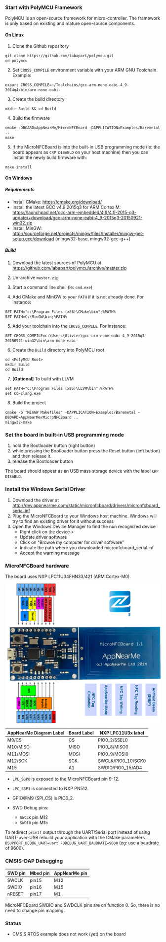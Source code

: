 ### Start with PolyMCU Framework

PolyMCU is an open-source framework for micro-controller. The framework is only based on existing and mature open-source components.

#### On Linux

1. Clone the Github repository
```
git clone https://github.com/labapart/polymcu.git
cd polymcu
```

2. Set `CROSS_COMPILE` environment variable with your ARM GNU Toolchain. Example:
```
export CROSS_COMPILE=~/Toolchains/gcc-arm-none-eabi-4_9-2014q4/bin/arm-none-eabi-
```

3. Create the build directory
```
mkdir Build && cd Build
```

4. Build the firmware
```
cmake -DBOARD=AppNearMe/MicroNFCBoard -DAPPLICATION=Examples/Baremetal ..
make
```

5. If the MicroNFCBoard is into the built-in USB programming mode (ie: the board appears as `CRP DISABLD` on your host machine) then you can install the newly build firmware with:
```
make install
```

#### On Windows

##### Requirements
- Install CMake: https://cmake.org/download/ 
- Install the latest GCC v4.9 2015q3 for ARM Cortex M: https://launchpad.net/gcc-arm-embedded/4.9/4.9-2015-q3-update/+download/gcc-arm-none-eabi-4_9-2015q3-20150921-win32.zip 
- Install MinGW: http://sourceforge.net/projects/mingw/files/Installer/mingw-get-setup.exe/download (mingw32-base, mingw32-gcc-g++)

##### Build

1. Download the latest sources of PolyMCU at https://github.com/labapart/polymcu/archive/master.zip

2. Un-archive `master.zip`

3. Start a command line shell (ie: `cmd.exe`)

4. Add CMake and MinGW to your `PATH` if it is not already done. For instance:
```
SET PATH="c:\Program Files (x86)\CMake\bin";%PATH%
SET PATH=C:\MinGW\bin;%PATH%
```

5. Add your toolchain into the `CROSS_COMPILE`. For instance:
```
SET CROSS_COMPILE=c:\Users\Olivier\gcc-arm-none-eabi-4_9-2015q3-20150921-win32\bin\arm-none-eabi-
```

6. Create the `Build` directory into PolyMCU root
```
cd <PolyMCU Root>
mkdir Build
cd Build
```

7. **[Optional]** To build with LLVM
```
set PATH="C:\Program Files (x86)\LLVM\bin";%PATH%
set CC=clang.exe
```

8. Build the project
```
cmake -G "MinGW Makefiles" -DAPPLICATION=Examples/Baremetal -DBOARD=AppNearMe/MicroNFCBoard ..
mingw32-make
```

### Set the board in built-in USB programming mode

1. hold the Bootloader button (right button)
2. while pressing the Bootloader button press the Reset button (left button) and then release it.
3. release the Bootloader button

The board should appear as an USB mass storage device with the label `CRP DISABLD`.

### Install the Windows Serial Driver

1. Download the driver at http://dev.appnearme.com/static/micronfcboard/drivers/micronfcboard_serial.inf
2. Plug the MicroNFCBoard to your Windows host machine. 
   Windows will try to find an existing driver for it without success
3. Open the Windows Device Manager to find the non recognized device
    - Right click on the device >
    - Update driver software
    - Click on "Browse my computer for driver software"
    - Indicate the path where you downloaded micronfcboard_serial.inf
    - Accept the warning message

### MicroNFCBoard hardware

The board uses NXP LPC11U34FHN33/421 (ARM Cortex-M0).

![MicroNFCBoard pins](MicroNFCBoard/micronfcboard-pins.png)

| AppNearMe Diagram Label  | Board Label  | NXP LPC11U3x label              |
|--------------------------|--------------|---------------------------------|
| M9/CS                    | CS           | PIO0_2/SSEL0                    |
| M10/MISO                 | MISO         | PIO0_8/MISO0                    |
| M11/MOSI                 | MOSI         | PIO0_9/MOSI0                    |
| M12/SCK                  | SCK          | SWCLK/PIO0_10/SCK0              |
| M15                      | A1           | SWDIO/PIO0_15/AD4               |

* `LPC_SSP0` is exposed to the MicroNFCBoard pin 9-12.
* `LPC_SSP1` is connected to NXP PN512.
* GPIO@M9 (SPI_CS) is PIO0_2.

* SWD Debug pins:

    * `SWCLK` pin M12
    * `SWDIO` pin M15

To redirect `printf` output through the UART/Serial port instead of using UART-over-USB rebuild your application
with the CMake parameters `-DSUPPORT_DEBUG_UART=uart -DDEBUG_UART_BAUDRATE=9600` (eg: use a baudrate of 9600).

### CMSIS-DAP Debugging

| SWD pin     | Mbed pin     | AppNearMe pin   |
|-------------|--------------|-----------------|
| SWCLK       | pin15        | M12             |
| SWDIO       | pin16        | M15             |
| nRESET      | pin17        | M1              |

MicroNFCBoard SWDIO and SWDCLK pins are on function 0. So, there is no need to change pin mapping.

### Status

- CMSIS RTOS example does not work (yet) on the board
